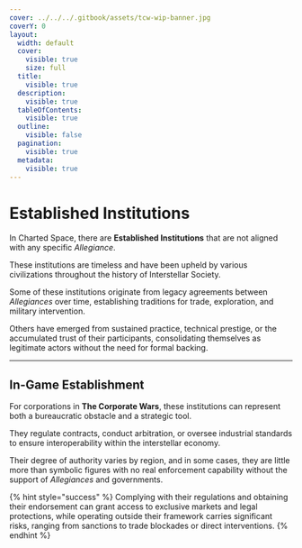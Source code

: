 ```yaml
---
cover: ../../../.gitbook/assets/tcw-wip-banner.jpg
coverY: 0
layout:
  width: default
  cover:
    visible: true
    size: full
  title:
    visible: true
  description:
    visible: true
  tableOfContents:
    visible: true
  outline:
    visible: false
  pagination:
    visible: true
  metadata:
    visible: true
---
```


# Established Institutions

In Charted Space, there are **Established Institutions** that are not aligned with any specific _Allegiance_.

These institutions are timeless and have been upheld by various civilizations throughout the history of Interstellar Society.

Some of these institutions originate from legacy agreements between _Allegiances_ over time, establishing traditions for trade, exploration, and military intervention.

Others have emerged from sustained practice, technical prestige, or the accumulated trust of their participants, consolidating themselves as legitimate actors without the need for formal backing.

***

## In-Game Establishment

For corporations in **The Corporate Wars**, these institutions can represent both a bureaucratic obstacle and a strategic tool.

They regulate contracts, conduct arbitration, or oversee industrial standards to ensure interoperability within the interstellar economy.

Their degree of authority varies by region, and in some cases, they are little more than symbolic figures with no real enforcement capability without the support of _Allegiances_ and governments.

{% hint style="success" %}
Complying with their regulations and obtaining their endorsement can grant access to exclusive markets and legal protections, while operating outside their framework carries significant risks, ranging from sanctions to trade blockades or direct interventions.
{% endhint %}
